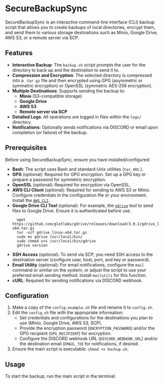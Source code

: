 # SecureBackupSync

SecureBackupSync is an interactive command-line interface (CLI) backup script that allows you to create backups of local directories, encrypt them, and send them to various storage destinations such as Minio, Google Drive, AWS S3, or a remote server via SCP.

## Features

- **Interactive Backup**: The `backup.sh` script prompts the user for the directory to back up and the destination to send it to.
- **Compression and Encryption**: The selected directory is compressed into a `.tar.gz` file and then encrypted using GPG (asymmetric or symmetric encryption) or OpenSSL (symmetric AES-256 encryption).
- **Multiple Destinations**: Supports sending the backup to:
  - **Minio** (S3-compatible storage)
  - **Google Drive**
  - **AWS S3**
  - **Remote server via SCP**
- **Detailed Logs**: All operations are logged in files within the `logs/` directory.
- **Notifications**: Optionally sends notifications via DISCORD or email upon completion (or failure) of the backup.

## Prerequisites

Before using SecureBackupSync, ensure you have installed/configured:
- **Bash**: The script uses Bash and standard Unix utilities (`tar`, etc.).
- **GPG** (optional): Required for GPG encryption. Set up a GPG key or prepare a password for symmetric encryption.
- **OpenSSL** (optional): Required for encryption via OpenSSL.
- **AWS CLI Client** (optional): Required for sending to AWS S3 or Minio. Configure credentials in the configuration file or your environment. Install the [`AWS CLI`](https://docs.aws.amazon.com/cli/latest/userguide/getting-started-install.html).
- **Google Drive CLI Tool** (optional): For example, the [`gdrive`](https://github.com/glotlabs/gdrive) tool to send files to Google Drive. Ensure it is authenticated before use.
  ```
    wget https://github.com/glotlabs/gdrive/releases/download/3.9.1/gdrive_linux-x64.tar.gz
    tar -xzf gdrive_linux-x64.tar.gz
    sudo mv gdrive /usr/local/bin/
    sudo chmod u+x /usr/local/bin/gdrive
    gdrive version
  ```
- **SSH Access** (optional): To send via SCP, you need SSH access to the destination server (configure user, host, port, and key or password).
- **Email Utility** (optional): For email notifications, configure the `mail` command or similar on the system, or adjust the script to use your preferred email sending method. Install `mailutils` for this function.
- **cURL**: Required for sending notifications via DISCORD webhook.

## Configuration

1. Make a copy of the `config.example.sh` file and rename it to `config.sh`.
2. Edit the `config.sh` file with the appropriate information:
   - Set credentials and configurations for the destinations you plan to use (Minio, Google Drive, AWS S3, SCP).
   - Provide the encryption password (`ENCRYPTION_PASSWORD`) and/or the GPG recipient (`GPG_RECIPIENT`) for encryption.
   - Configure the DISCORD webhook URL (`DISCORD_WEBHOOK_URL`) and/or the destination email (`EMAIL_TO`) for notifications, if desired.
3. Ensure the main script is executable: `chmod +x backup.sh`.

## Usage

To start the backup, run the main script in the terminal:
